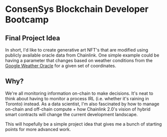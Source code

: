 # ConsenSys Blockchain Developer Bootcamp 
## Final Project Idea 
In short, I'd like to create generative art NFT's that are modified using publicly available oracle data from Chainlink. One simple example could be having a parameter that changes based on weather conditions from the [Google Weather Oracle](https://docs.chain.link/docs/google-weather/) for a given set of coordinates.  

## Why? 
We're all monitoring information on-chain to make decisions. It's neat to think about having to monitor a process IRL (i.e. whether it's raining in Toronto) instead. As a data scientist, I'm also fascinated by how to manage on-chain and off-chain compute + how Chainlink 2.0's vision of hybrid smart contracts will change the current development landscape. 

This will hopefully be a simple project idea that gives me a bunch of starting points for more advanced work. 
